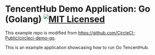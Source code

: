 # TencentHub Demo Application: Go (Golang) [![MIT Licensed](https://img.shields.io/badge/license-MIT-blue.svg)](https://raw.githubusercontent.com/circleci/cci-demo-react/master/LICENSE)

This example repo is modified from https://github.com/CircleCI-Public/circleci-demo-go.

This is an example application showcasing how to run Go TencentHub.
